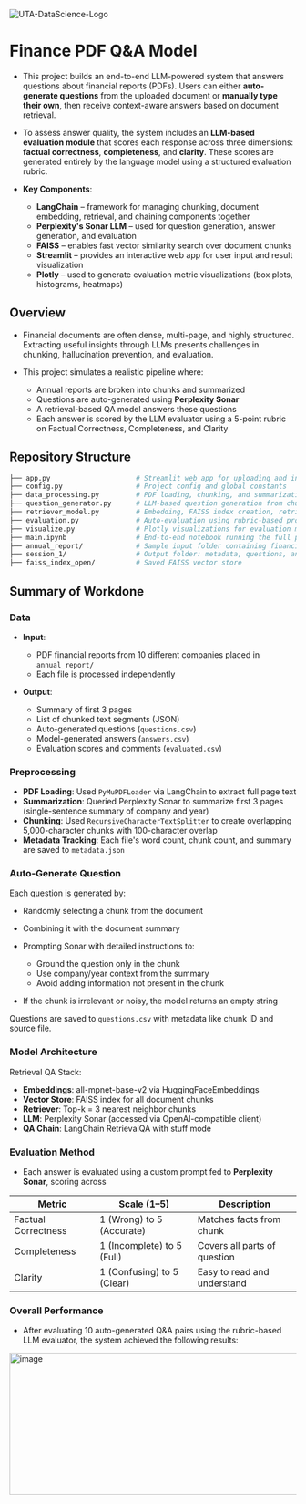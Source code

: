 ![UTA-DataScience-Logo](https://github.com/user-attachments/assets/6d626bcc-5430-4356-927b-97764939109d)

# Finance PDF Q&A Model
* This project builds an end-to-end LLM-powered system that answers questions about financial reports (PDFs). Users can either **auto-generate questions** from the uploaded document or **manually type their own**, then receive context-aware answers based on document retrieval.

* To assess answer quality, the system includes an **LLM-based evaluation module** that scores each response across three dimensions: **factual correctness**, **completeness**, and **clarity**. These scores are generated entirely by the language model using a structured evaluation rubric.

* **Key Components**:
  * **LangChain** – framework for managing chunking, document embedding, retrieval, and chaining components together
  * **Perplexity's Sonar LLM** – used for question generation, answer generation, and evaluation
  * **FAISS** – enables fast vector similarity search over document chunks
  * **Streamlit** – provides an interactive web app for user input and result visualization
  * **Plotly** – used to generate evaluation metric visualizations (box plots, histograms, heatmaps)

## Overview
* Financial documents are often dense, multi-page, and highly structured. Extracting useful insights through LLMs presents challenges in chunking, hallucination prevention, and evaluation.

* This project simulates a realistic pipeline where:
  * Annual reports are broken into chunks and summarized
  * Questions are auto-generated using **Perplexity Sonar**
  * A retrieval-based QA model answers these questions
  * Each answer is scored by the LLM evaluator using a 5-point rubric on Factual Correctness, Completeness, and Clarity

## Repository Structure
```sh
├── app.py                     # Streamlit web app for uploading and interacting with PDFs
├── config.py                  # Project config and global constants
├── data_processing.py         # PDF loading, chunking, and summarization
├── question_generator.py      # LLM-based question generation from chunks
├── retriever_model.py         # Embedding, FAISS index creation, retrieval pipeline
├── evaluation.py              # Auto-evaluation using rubric-based prompts
├── visualize.py               # Plotly visualizations for evaluation metrics
├── main.ipynb                 # End-to-end notebook running the full pipeline
├── annual_report/             # Sample input folder containing financial PDFs
├── session_1/                 # Output folder: metadata, questions, answers, evaluated CSVs
├── faiss_index_open/          # Saved FAISS vector store
```
## Summary of Workdone
### Data
* **Input**:
  * PDF financial reports from 10 different companies placed in ```annual_report/```
  * Each file is processed independently

* **Output**:
  * Summary of first 3 pages
  * List of chunked text segments (JSON)
  * Auto-generated questions (```questions.csv```)
  * Model-generated answers (```answers.csv```)
  * Evaluation scores and comments (```evaluated.csv```)

### Preprocessing
* **PDF Loading**: Used ```PyMuPDFLoader``` via LangChain to extract full page text
* **Summarization**: Queried Perplexity Sonar to summarize first 3 pages (single-sentence summary of company and year)
* **Chunking**: Used ```RecursiveCharacterTextSplitter``` to create overlapping 5,000-character chunks with 100-character overlap
* **Metadata Tracking**: Each file's word count, chunk count, and summary are saved to ```metadata.json```

### Auto-Generate Question
Each question is generated by:
  * Randomly selecting a chunk from the document
    
  * Combining it with the document summary
    
  * Prompting Sonar with detailed instructions to:
    * Ground the question only in the chunk
    * Use company/year context from the summary
    * Avoid adding information not present in the chunk

  * If the chunk is irrelevant or noisy, the model returns an empty string

Questions are saved to ```questions.csv``` with metadata like chunk ID and source file.

### Model Architecture
Retrieval QA Stack:
* **Embeddings**: all-mpnet-base-v2 via HuggingFaceEmbeddings
* **Vector Store**: FAISS index for all document chunks
* **Retriever**: Top-k = 3 nearest neighbor chunks
* **LLM**: Perplexity Sonar (accessed via OpenAI-compatible client)
* **QA Chain**: LangChain RetrievalQA with stuff mode

### Evaluation Method
* Each answer is evaluated using a custom prompt fed to **Perplexity Sonar**, scoring across
  
| Metric              | Scale (1–5)                | Description                  |
| ------------------- | -------------------------- | ---------------------------- |
| Factual Correctness | 1 (Wrong) to 5 (Accurate)  | Matches facts from chunk     |
| Completeness        | 1 (Incomplete) to 5 (Full) | Covers all parts of question |
| Clarity             | 1 (Confusing) to 5 (Clear) | Easy to read and understand  |

### Overall Performance
* After evaluating 10 auto-generated Q&A pairs using the rubric-based LLM evaluator, the system achieved the following results:
<img width="776" height="249" alt="image" src="https://github.com/user-attachments/assets/2f0b2e93-14ca-4d84-be6c-38581989aa89" />



